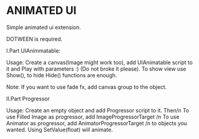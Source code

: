 # ANIMATED UI

Simple animated ui extension. 

DOTWEEN is required.

I.Part UIAnimmatable:

Usage: Create a canvas(Image might work too), add UIAnimatable script to it and Play with parameters :) (Do not broke it please). To show view use Show(), to hide Hide() functions are enough.

Note: If you want to use fade fx, add canvas group to the object.

II.Part Progressor

Usage: Create an empty object and add Progressor script to it. Then/n
  To use Filled Image as progressor, add ImageProgressorTarget /n
  To use Animator as progressor, add AnimatorProgressorTarget /n
to objects you wanted. Using SetValue(float) will animate. 
